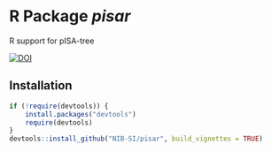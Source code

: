 
# R Package *pisar*

R support for pISA-tree

[![DOI](https://zenodo.org/badge/214719940.svg)](https://zenodo.org/badge/latestdoi/214719940)

## Installation


```R
if (!require(devtools)) {
    install.packages("devtools")
    require(devtools)
}
devtools::install_github("NIB-SI/pisar", build_vignettes = TRUE)
```


